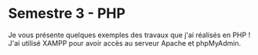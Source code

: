 # Semestre 3 - PHP

Je vous présente quelques exemples des travaux que j'ai réalisés en PHP !
J'ai utilisé XAMPP pour avoir accès au serveur Apache et phpMyAdmin.
